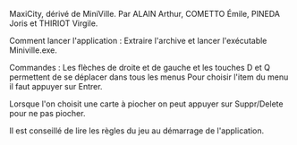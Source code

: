 MaxiCity, dérivé de MiniVille.
Par ALAIN Arthur, COMETTO Émile, PINEDA Joris et THIRIOT Virgile.

Comment lancer l'application :
Extraire l'archive et lancer l'exécutable Miniville.exe.


Commandes :
Les flèches de droite et de gauche et les touches D et Q permettent de se déplacer dans tous les menus
Pour choisir l'item du menu il faut appuyer sur Entrer.

Lorsque l'on choisit une carte à piocher on peut appuyer sur Suppr/Delete pour ne pas piocher.

Il est conseillé de lire les règles du jeu au démarrage de l'application.